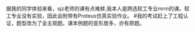 据我的同学体验来看，sjz老师的课有点难蚌,我本人是跨选软工专业mrm的课。软工专业没有实验，因此会附带有Proteus仿真实验作业。
#我的考试赶上了工程认证，题型改为了全主观题。课本例题的变形居多，亦有原题。
